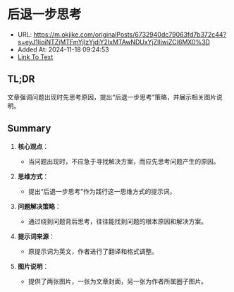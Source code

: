 # 后退一步思考
- URL: https://m.okjike.com/originalPosts/6732940dc79063fd7b372c44?s=eyJ1IjoiNTZjMTFmYjIzYjdiY2IxMTAwNDUxYjZlIiwiZCI6MX0%3D
- Added At: 2024-11-18 09:24:53
- [Link To Text](2024-11-18-后退一步思考_raw.md)

## TL;DR
文章强调问题出现时先思考原因，提出“后退一步思考”策略，并展示相关图片说明。

## Summary
1. **核心观点**：
   - 当问题出现时，不应急于寻找解决方案，而应先思考问题产生的原因。

2. **思维方式**：
   - 提出“后退一步思考”作为践行这一思维方式的提示词。

3. **问题解决策略**：
   - 通过绕到问题背后思考，往往能找到问题的根本原因和解决方案。

4. **提示词来源**：
   - 原提示词为英文，作者进行了翻译和格式调整。

5. **图片说明**：
   - 提供了两张图片，一张为文章封面，另一张为作者所属圈子图片。
